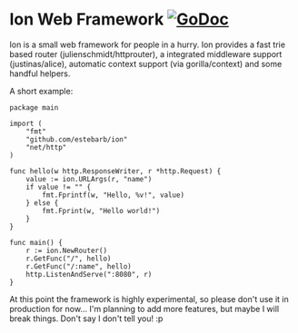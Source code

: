 Ion Web Framework [![GoDoc](https://godoc.org/github.com/estebarb/ion?status.svg)](http://godoc.org/github.com/estebarb/ion)
=================

Ion is a small web framework for people in a hurry.
Ion provides a fast trie based router (julienschmidt/httprouter),
a integrated middleware support (justinas/alice), automatic
context support (via gorilla/context) and some handful helpers.

A short example:

	package main

	import (
		"fmt"
		"github.com/estebarb/ion"
		"net/http"
	)

	func hello(w http.ResponseWriter, r *http.Request) {
		value := ion.URLArgs(r, "name")
		if value != "" {
			fmt.Fprintf(w, "Hello, %v!", value)
		} else {
			fmt.Fprint(w, "Hello world!")
		}
	}

	func main() {
		r := ion.NewRouter()
		r.GetFunc("/", hello)
		r.GetFunc("/:name", hello)
		http.ListenAndServe(":8080", r)
	}
	
At this point the framework is highly experimental, so please don't
use it in production for now... I'm planning to add more features,
but maybe I will break things. Don't say I don't tell you! :p
